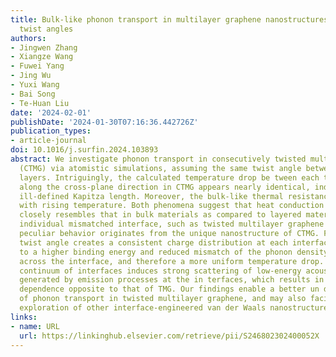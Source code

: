 ```yaml
---
title: Bulk-like phonon transport in multilayer graphene nanostructures with consecutive
  twist angles
authors:
- Jingwen Zhang
- Xiangze Wang
- Fuwei Yang
- Jing Wu
- Yuxi Wang
- Bai Song
- Te-Huan Liu
date: '2024-02-01'
publishDate: '2024-01-30T07:16:36.442726Z'
publication_types:
- article-journal
doi: 10.1016/j.surfin.2024.103893
abstract: We investigate phonon transport in consecutively twisted multilayer graphene
  (CTMG) via atomistic simulations, assuming the same twist angle between any adjacent
  layers. Intriguingly, the calculated temperature drop be­ tween each two layers
  along the cross-plane direction in CTMG appears nearly identical, indicating an
  ill-defined Kapitza length. Moreover, the bulk-like thermal resistance increases
  with rising temperature. Both phenomena suggest that heat conduction in CTMG more
  closely resembles that in bulk materials as compared to layered materials with an
  individual mismatched interface, such as twisted multilayer graphene (TMG). This
  peculiar behavior originates from the unique nanostructure of CTMG. First, the common
  twist angle creates a consistent charge distribution at each interface, leading
  to a higher binding energy and reduced mismatch of the phonon density of states
  across the interface, and therefore a more uniform temperature drop. Further, the
  continuum of interfaces induces strong scattering of low-energy acoustic phonons
  generated by emission processes at the in­ terfaces, which results in a temperature
  dependence opposite to that of TMG. Our findings enable a better un­ derstanding
  of phonon transport in twisted multilayer graphene, and may also facilitate the
  exploration of other interface-engineered van der Waals nanostructures.
links:
- name: URL
  url: https://linkinghub.elsevier.com/retrieve/pii/S246802302400052X
---
```


